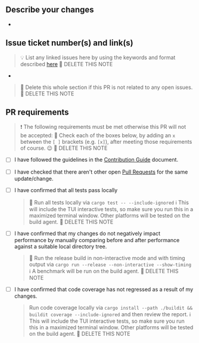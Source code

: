 ## Describe your changes
-

## Issue ticket number(s) and link(s)
> :bulb: List any linked issues here by using the keywords and format described [here](https://docs.github.com/en/issues/tracking-your-work-with-issues/linking-a-pull-request-to-an-issue)
> :construction_worker: DELETE THIS NOTE

-

> :construction_worker: Delete this whole section if this PR is not related to any open issues.
> :construction_worker: DELETE THIS NOTE

## PR requirements
> :exclamation: The following requirements must be met otherwise this PR will not be accepted:
> :construction_worker: Check each of the boxes below, by adding an `x` between the `[ ]` brackets (e.g. `[x]`), after meeting those requirements of course. :wink:
> :construction_worker: DELETE THIS NOTE

- [ ] I have followed the guidelines in the [Contribution Guide](../CONTRIBUTING.md#general-guidelines) document.
- [ ] I have checked that there aren't other open [Pull Requests](https://github.com/emilevr/space/pulls) for the same update/change.
- [ ] I have confirmed that all tests pass locally
  > :construction_worker: Run all tests locally via `cargo test -- --include-ignored`
  > :information_source: This will include the TUI interactive tests, so make sure you run this in a maximized terminal window. Other platforms will be tested on the build agent.
  > :construction_worker: DELETE THIS NOTE

- [ ] I have confirmed that my changes do not negatively impact performance by manually comparing before and
      after performance against a suitable local directory tree.
  > :construction_worker: Run the release build in non-interactive mode and with timing output via `cargo run --release --non-interactive --show-timing`
  > :information_source: A benchmark will be run on the build agent.
  > :construction_worker: DELETE THIS NOTE

- [ ] I have confirmed that code coverage has not regressed as a result of my changes.
  > Run code coverage locally via `cargo install --path ./buildit && buildit coverage --include-ignored` and then review the report.
  > :information_source: This will include the TUI interactive tests, so make sure you run this in a maximized terminal window. Other platforms will be tested on the build agent.
  > :construction_worker: DELETE THIS NOTE
